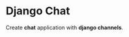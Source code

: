 # Django Chat
Create <b>chat</b> application with <b>django channels</b>.
<!-- 
for user guid
docker run -p 6379:6379 -d redis:5
install webdriver for test codes https://chromedriver.chromium.org/
copy "chromedriver" binary file in env/bin/ path!
python manage.py test
use login to first chat room open
and just get the username and password
if username not exist create it
and if exist auth it, if valid login else error

and use chat room in index views and message models

add default room name
if create room is empty to default room

add popular room
add last room -->